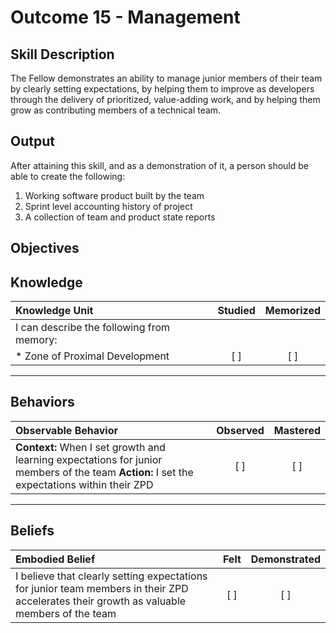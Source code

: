 # Outcome 15 - Management

**Skill Description**
----------
The Fellow demonstrates an ability to manage junior members of their team by clearly setting expectations, by helping them to improve as developers through the delivery of prioritized, value-adding work, and by helping them grow as contributing members of a technical team.

**Output**
----------
After attaining this skill, and as a demonstration of it, a person should be able to create the following:

1. Working software product built by the team
2. Sprint level accounting history of project
3. A collection of team and product state reports


**Objectives**
----------
## **Knowledge**


| Knowledge Unit   |      Studied      | Memorized |
|:-------------|:------------------:|:--------:|
| I can describe the following from memory: | | |
| * Zone of Proximal Development | [ ] | [ ]  |


----------


## **Behaviors**

| Observable Behavior   |      Observed      | Mastered |
|:-------------|:------------------:|:--------:|
| **Context:** When I set growth and learning expectations for junior members of the team **Action:** I set the expectations within their ZPD | [ ] | [ ]  |


----------


## **Beliefs**


| Embodied Belief   |      Felt      | Demonstrated |
|:-------------|:------------------:|:--------:|
| I believe that clearly setting expectations for junior team members in their ZPD accelerates their growth as valuable members of the team | [ ] | [ ]  |
